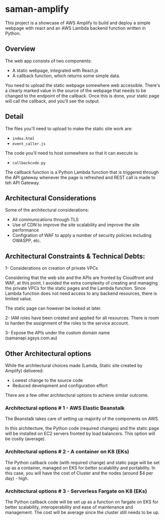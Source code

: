 # saman-amplify

This project is a showcase of AWS Amplify to build and deploy a simple webpage with react and an AWS Lambda backend function written in Python.

## Overview

The web app consists of two components:

  - A static webpage, integrated with React.js
  - A callback function, which returns some simple data.

You need to upload the static webpage somewhere web accessible. There's a clearly marked value in the source of the webpage that needs to be changed to the endpoint of the callback. Once this is done, your static page will call the callback, and you'll see the output.


## Detail

The files you'll need to upload to make the static site work are:

  - `index.html`
  - `event_caller.js`

The code you'll need to host somewhere so that it can execute is:

  - `callbackcode.py`

The callback function is a Python Lambda function that is triggered through the API gateway whenever the page is refreshed and REST call is made to teh API Gateway.

## Architectural Considerations

Some of the architectural considerations:
- All communications through TLS
- Use of CDN to improve the site scalability and improve the site performance
- Configration of WAF to apply a number of security policies including OWASPP, etc.


## Architectural Constraints & Technical Debts:

1- Considerations on creation of private VPCs

Considering that the web site and the APIs are fronted by Cloudfront and WAF, at this point, I avoided the extra complexity of creating and managing the private VPCs for the static pages and the Lambda function. Since Lambda function does not need access to any backend resources, there is limited value. 

The static page can however be looked at later.

2- IAM roles have been created and applied for all resources. There is room to harden the assignment of the roles to the service account.

3- Expose the APIs under the custom domain name (samanapi.sgsys.com.au)


## Other Architectural options

While the architectural choices made (Lamda, Static site created by Amplify) delivered:
- Lowest change to the source code
- Reduced development and configuration effort 

There are a few other architectural options to achieve similar outcome.


### Architectural options # 1 - AWS Elastic Beanstalk

The Beanstalk takes care of setting up majority of the components on AWS.

In this architecture, the Python code (required changes) and the static page will be installed on EC2 servers fronted by load balancers. 
This option will be costly (average).


### Architectural options # 2 - A container on K8 (EKs)

The Python callback code (with required change) and static page will be set up as a container, managed on EKS for better scalability and portability. 
In this case, you will have the cost of Cluster and the nodes (around $4 per day) - high.


### Architectural options # 3 - Serverless Fargate on K8 (EKs)

The Python callback code will be set up as a function on fargate on EKS for better scalability, interoperability and ease of maintenance and management.
The cost will be average since the cluster still needs to be up.
